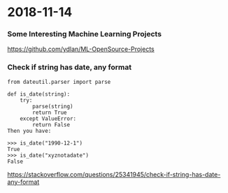# 2018-11-14  

### Some Interesting Machine Learning Projects
https://github.com/ydlan/ML-OpenSource-Projects

### Check if string has date, any format  
```
from dateutil.parser import parse

def is_date(string):
    try: 
        parse(string)
        return True
    except ValueError:
        return False
Then you have:

>>> is_date("1990-12-1")
True
>>> is_date("xyznotadate")
False
```
https://stackoverflow.com/questions/25341945/check-if-string-has-date-any-format  

